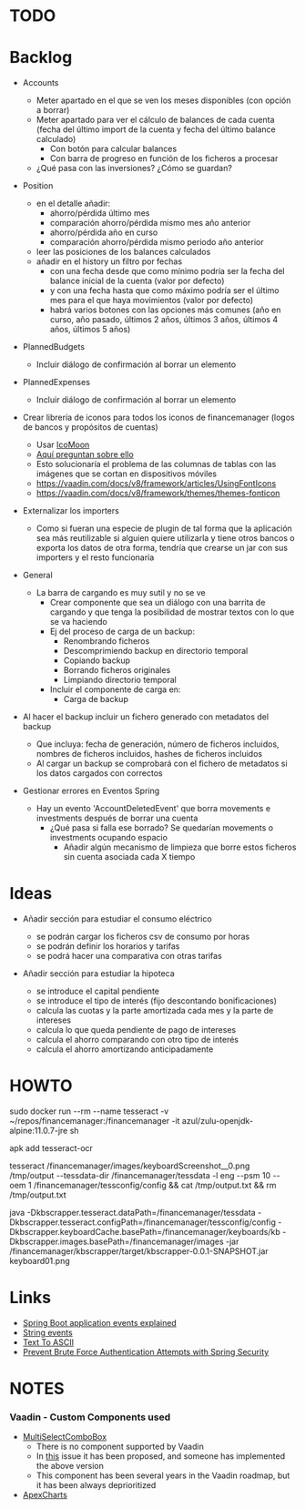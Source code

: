 # TODO

# Backlog

- Accounts
  - Meter apartado en el que se ven los meses disponibles (con opción a borrar)
  - Meter apartado para ver el cálculo de balances de cada cuenta (fecha del último import de la cuenta y fecha del último balance calculado)
    - Con botón para calcular balances
    - Con barra de progreso en función de los ficheros a procesar
  - ¿Qué pasa con las inversiones? ¿Cómo se guardan?

- Position
  - en el detalle añadir:
    - ahorro/pérdida último mes
    - comparación ahorro/pérdida mismo mes año anterior
    - ahorro/pérdida año en curso
    - comparación ahorro/pérdida mismo periodo año anterior
  - leer las posiciones de los balances calculados
  - añadir en el history un filtro por fechas
    - con una fecha desde que como mínimo podría ser la fecha del balance inicial de la cuenta (valor por defecto)
    - y con una fecha hasta que como máximo podría ser el último mes para el que haya movimientos (valor por defecto)
    - habrá varios botones con las opciones más comunes (año en curso, año pasado, últimos 2 años, últimos 3 años, últimos 4 años, últimos 5 años)

- PlannedBudgets
  - Incluir diálogo de confirmación al borrar un elemento

- PlannedExpenses
  - Incluir diálogo de confirmación al borrar un elemento

- Crear librería de iconos para todos los iconos de financemanager (logos de bancos y propósitos de cuentas)
  - Usar [IcoMoon](https://icomoon.io/)
  - [Aquí preguntan sobre ello](https://vaadin.com/forum/thread/18364785/how-to-include-custom-icon-sets-with-vaadin-14-3-0)
  - Esto solucionaría el problema de las columnas de tablas con las imágenes que se cortan en dispositivos móviles
  - https://vaadin.com/docs/v8/framework/articles/UsingFontIcons
  - https://vaadin.com/docs/v8/framework/themes/themes-fonticon

- Externalizar los importers
  - Como si fueran una especie de plugin de tal forma que la aplicación sea más reutilizable
    si alguien quiere utilizarla y tiene otros bancos o exporta los datos de otra forma, tendría que
    crearse un jar con sus importers y el resto funcionaría

- General
  - La barra de cargando es muy sutil y no se ve
    - Crear componente que sea un diálogo con una barrita de cargando y que tenga la posibilidad de mostrar textos con lo que se va haciendo
    - Ej del proceso de carga de un backup:
      - Renombrando ficheros
      - Descomprimiendo backup en directorio temporal
      - Copiando backup
      - Borrando ficheros originales
      - Limpiando directorio temporal
    - Incluir el componente de carga en:
      - Carga de backup

- Al hacer el backup incluir un fichero generado con metadatos del backup
  - Que incluya: fecha de generación, número de ficheros incluidos, nombres de ficheros incluidos, hashes de ficheros incluidos
  - Al cargar un backup se comprobará con el fichero de metadatos si los datos cargados con correctos

- Gestionar errores en Eventos Spring
  - Hay un evento 'AccountDeletedEvent' que borra movements e investments después de borrar una cuenta
    - ¿Qué pasa si falla ese borrado? Se quedarían movements o investments ocupando espacio
        - Añadir algún mecanismo de limpieza que borre estos ficheros sin cuenta asociada cada X tiempo

# Ideas

- Añadir sección para estudiar el consumo eléctrico
  - se podrán cargar los ficheros csv de consumo por horas
  - se podrán definir los horarios y tarifas
  - se podrá hacer una comparativa con otras tarifas

- Añadir sección para estudiar la hipoteca
  - se introduce el capital pendiente
  - se introduce el tipo de interés (fijo descontando bonificaciones)
  - calcula las cuotas y la parte amortizada cada mes y la parte de intereses
  - calcula lo que queda pendiente de pago de intereses
  - calcula el ahorro comparando con otro tipo de interés
  - calcula el ahorro amortizando anticipadamente

# HOWTO

sudo docker run --rm --name tesseract -v ~/repos/financemanager:/financemanager -it azul/zulu-openjdk-alpine:11.0.7-jre sh

apk add tesseract-ocr

tesseract /financemanager/images/keyboardScreenshot__0.png /tmp/output --tessdata-dir /financemanager/tessdata -l eng --psm 10 --oem 1 /financemanager/tessconfig/config && cat /tmp/output.txt && rm /tmp/output.txt

java -Dkbscrapper.tesseract.dataPath=/financemanager/tessdata -Dkbscrapper.tesseract.configPath=/financemanager/tessconfig/config -Dkbscrapper.keyboardCache.basePath=/financemanager/keyboards/kb -Dkbscrapper.images.basePath=/financemanager/images -jar /financemanager/kbscrapper/target/kbscrapper-0.0.1-SNAPSHOT.jar keyboard01.png

# Links

- [Spring Boot application events explained](https://reflectoring.io/spring-boot-application-events-explained/)
- [String events](https://www.baeldung.com/spring-events)
- [Text To ASCII](https://patorjk.com/software/taag/#p=display&f=Big&t=Finance%20Manager%20App)
- [Prevent Brute Force Authentication Attempts with Spring Security](https://www.baeldung.com/spring-security-block-brute-force-authentication-attempts)

# NOTES

### Vaadin - Custom Components used

- [MultiSelectComboBox](https://vaadin.com/directory/component/multiselect-combo-box)
  - There is no component supported by Vaadin
  - In [this](https://github.com/vaadin/web-components/issues/1388) issue it has been proposed, and someone has implemented the above version
  - This component has been several years in the Vaadin roadmap, but it has been always deprioritized
- [ApexCharts](https://vaadin.com/directory/component/apexchartsjs)
